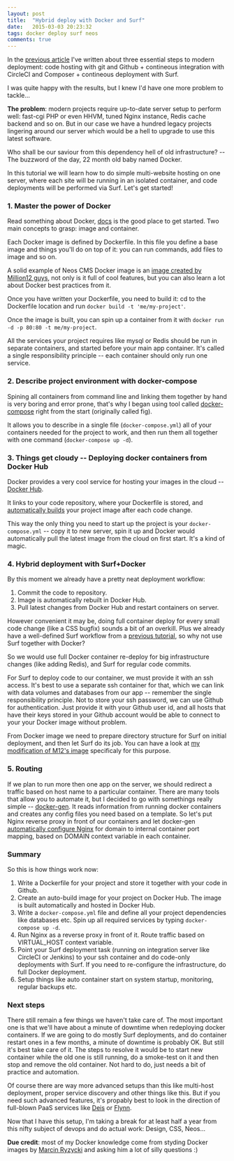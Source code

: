 ```yaml
---
layout: post
title:  "Hybrid deploy with Docker and Surf"
date:   2015-03-03 20:23:32
tags: docker deploy surf neos
comments: true
---
```


In the [previous article](http://dimaip.github.io/2014/12/20/three-steps-to-deploy/) I've written about three essential steps to modern deployment: code hosting with git and Github + contineous integration with CircleCI and Composer + contineous deployment with Surf.

I was quite happy with the results, but I knew I'd have one more problem to tackle...

**The problem**: modern projects require up-to-date server setup to perform well: fast-cgi PHP or even HHVM, tuned Nginx instance, Redis cache backend and so on. But in our case we have a hundred legacy projects lingering around our server which would be a hell to upgrade to use this latest software.

Who shall be our saviour from this dependency hell of old infrastructure? -- The buzzword of the day, 22 month old baby named Docker.

In this tutorial we will learn how to do simple multi-website hosting on one server, where each site will be running in an isolated container, and code deployments will be performed via Surf. Let's get started!

### 1. Master the power of Docker

Read something about Docker, [docs](https://docs.docker.com/) is the good place to get started. Two main concepts to grasp: image and container.

Each Docker image is defined by Dockerfile. In this file you define a base image and things you'll do on top of it: you can run commands, add files to image and so on.

A solid example of Neos CMS Docker image is an [image created by Million12 guys](https://github.com/million12/docker-typo3-neos), not only is it full of cool features, but you can also learn a lot about Docker best practices from it.

Once you have written your Dockerfile, you need to build it: cd to the Dockerfile location and run `docker build -t 'me/my-project'`.

Once the image is built, you can spin up a container from it with `docker run -d -p 80:80 -t me/my-project`.

All the services your project requires like mysql or Redis should be run in separate containers, and started before your main app container. It's called a single responsibility principle -- each container should only run one service.

### 2. Describe project environment with docker-compose

Spining all containers from command line and linking them together by hand is very boring and error prone, that's why I began using tool called [docker-compose](https://docs.docker.com/compose/) right from the start (originally called fig).

It allows you to describe  in a single file (`docker-compose.yml`) all of your containers needed for the project to work, and then run them all together with one command (`docker-compose up -d`).

### 3. Things get cloudy -- Deploying docker containers from Docker Hub

Docker provides a very cool service for hosting your images in the cloud -- [Docker Hub](hub.docker.com).

It links to your code repository, where your Dockerfile is stored, and [automatically builds](http://docs.docker.com/docker-hub/builds/) your project image after each code change.

This way the only thing you need to start up the project is your `docker-compose.yml` -- copy it to new server, spin it up and Docker would automatically pull the latest image from the cloud on first start. It's a kind of magic.

### 4. Hybrid deployment with Surf+Docker

By this moment we already have a pretty neat deployment workflow: 

1. Commit the code to repository. 
2. Image is automatically rebuilt in Docker Hub. 
3. Pull latest changes from Docker Hub and restart containers on server.

However convenient it may be, doing full container deploy for every small code change (like a CSS bugfix) sounds a bit of an overkill. Plus we already have a well-defined Surf workflow from a [previous tutorial](dimaip.github.io/2014/12/20/three-steps-to-deploy/), so why not use Surf together with Docker?

So we would use full Docker container re-deploy for big infrastructure changes (like adding Redis), and Surf for regular code commits.

For Surf to deploy code to our container, we must provide it with an ssh access. It's best to use a separate ssh container for that, which we can link with data volumes and databases from our app -- remember the single responsibility principle. Not to store your ssh password, we can use Github for authentication. Just provide it with your Github user id, and all hosts that have their keys stored in your Github account would be able to connect to your your Docker image without problem.

From Docker image we need to prepare directory structure for Surf on initial deployment, and then let Surf do its job. You can have a look at [my modification of M12's image](https://github.com/dimaip/docker-typo3-flow-neos-abstract) specificaly for this purpose.

### 5. Routing

If we plan to run more then one app on the server, we should redirect a traffic based on host name to a particular container. There are many tools that allow you to automate it, but I decided to go with somethings really simple -- [docker-gen](https://github.com/jwilder/docker-gen). It reads information from running docker containers and creates any config files you need based on a template.
So let's put Nginx reverse proxy in front of our containers and let docker-gen [automatically configure Nginx](https://github.com/jwilder/nginx-proxy) for domain to internal container port mapping, based on DOMAIN context variable in each container.

### Summary

So this is how things work now:

1. Write a Dockerfile for your project and store it together with your code in Github.
2. Create an auto-build image for your project on Docker Hub. The image is built automatically and hosted in Docker Hub.
3. Write a `docker-compose.yml` file and define all your project dependencies like databases etc. Spin up all required services by typing `docker-compose up -d`.
4. Run Nginx as a reverse proxy in front of it. Route traffic based on VIRTUAL_HOST context variable.
5. Point your Surf deployment task (running on integration server like CircleCI or Jenkins) to your ssh container and do code-only deployments with Surf. If you need to re-configure the infrastructure, do full Docker deployment.
6. Setup things like auto container start on system startup, monitoring, regular backups etc.

### Next steps

There still remain a few things we haven't take care of.
The most important one is that we'll have about a minute of downtime when redeploying docker containers. If we are going to do mostly Surf deployments, and do container restart ones in a few months, a minute of downtime is probably OK. But still it's best take care of it. The steps to resolve it would be to start new container while the old one is still running, do a smoke-test on it and then stop and remove the old container. Not hard to do, just needs a bit of practice and automation.

Of course there are way more advanced setups than this like multi-host deployment, proper service discovery and other things like this. But if you need such advanced features, it's propably best to look in the direction of full-blown PaaS services like [Deis](http://deis.io/) or [Flynn](https://flynn.io/).

Now that I have this setup, I'm taking a break for at least half a year from this nifty subject of devops and do actual work: Design, CSS, Neos...

**Due credit**: most of my Docker knowledge come from styding Docker images by [Marcin Ryzycki](https://github.com/ryzy) and asking him a lot of silly questions :) 

